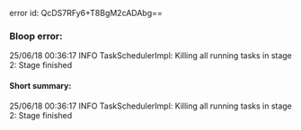 error id: QcDS7RFy6+T8BgM2cADAbg==
### Bloop error:

25/06/18 00:36:17 INFO TaskSchedulerImpl: Killing all running tasks in stage 2: Stage finished
#### Short summary: 

25/06/18 00:36:17 INFO TaskSchedulerImpl: Killing all running tasks in stage 2: Stage finished